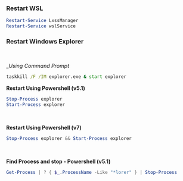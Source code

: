 ### Restart WSL
```powershell
Restart-Service LxssManager
Restart-Service wslService
```

### Restart Windows Explorer

<br />

__Using Command Prompt_
```cmd 
taskkill /F /IM explorer.exe & start explorer
```

__Restart Using Powershell (v5.1)__
```powershell
Stop-Process explorer
Start-Process explorer
```
  <br />
   
__Restart Using Powershell (v7)__
```powershell
Stop-Process explorer && Start-Process explorer
```

  <br />
  
__Find Process and stop - Powershell (v5.1)__
```powershell
Get-Process | ? { $_.ProcessName -Like "*lorer" } | Stop-Process
```
